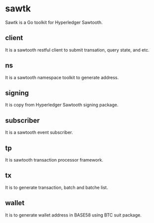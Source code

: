 # sawtk

Sawtk is a Go toolkit for Hyperledger Sawtooth.

## client

It is a sawtooth restful client to submit transation, query state, and etc.

## ns

It is a sawtooth namespace toolkit to generate address.

## signing

It is copy from Hyperledger Sawtooth signing package.

## subscriber

It is a sawtooth event subscriber.

## tp

It is sawtooth transaction processor framework.

## tx

It is to generate transaction, batch and batche list.

## wallet

It is to generate wallet address in BASE58 using BTC suit package.
